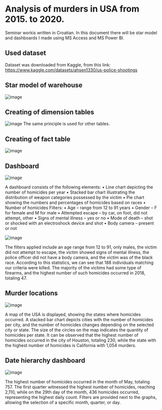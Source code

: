 # Analysis of murders in USA from 2015. to 2020.
Seminar workis written in Croatian.
In this document there will be star model and dashboards I made using MS Access and MS Power BI.

## Used dataset
Dataset was downloaded from Kaggle, from this link: https://www.kaggle.com/datasets/ahsen1330/us-police-shootings 

## Star model of warehouse
![image](https://github.com/petakantonio/DWH-and-BI/assets/126813875/47d9a6d6-beb2-4225-ac8c-e6a6382ff1f7)

## Creating of dimension tables
![image](https://github.com/petakantonio/DWH-and-BI/assets/126813875/f35ebf2e-3908-47f7-bd81-08747d6104a1)
The same principle is used for other tables.

## Creating of fact table
![image](https://github.com/petakantonio/DWH-and-BI/assets/126813875/e3b718f8-1d8c-4cda-be54-28b9e1715622)

## Dashboard
![image](https://github.com/petakantonio/DWH-and-BI/assets/126813875/330a4aa4-ac92-4b78-beb8-22e245043623)

A dashboard consists of the following elements:
• Line chart depicting the number of homicides per year
• Stacked bar chart illustrating the distribution of weapon categories possessed by the victim
• Pie chart showing the numbers and percentages of homicides based on races
• Number of homicides
Filters:
• Age – range from 12 to 91 years
• Gender – F for female and M for male
• Attempted escape – by car, on foot, did not attempt, other
• Signs of mental illness – yes or no
• Mode of death – shot or shocked with an electroshock device and shot
• Body camera – present or not

![image](https://github.com/petakantonio/DWH-and-BI/assets/126813875/6bc7233c-5e1f-43ed-9813-5f448fbfde45)

The filters applied include an age range from 12 to 91, only males, the victim did not attempt to escape, the victim showed signs of mental illness, the police officer did not have a body camera, and the victim was of the black race. According to this statistics, we can see that 188 individuals matching our criteria were killed. The majority of the victims had some type of firearms, and the highest number of such homicides occurred in 2018, totaling 47.

## Murder locations
![image](https://github.com/petakantonio/DWH-and-BI/assets/126813875/3e9361c8-5d00-4621-8bce-0e611f139dd1)

A map of the USA is displayed, showing the states where homicides occurred. A stacked bar chart depicts cities with the number of homicides per city, and the number of homicides changes depending on the selected city or state. The size of the circles on the map indicates the quantity of homicides per state. It can be observed that the highest number of homicides occurred in the city of Houston, totaling 230, while the state with the highest number of homicides is California with 1,054 murders.

## Date hierarchy dashboard
![image](https://github.com/petakantonio/DWH-and-BI/assets/126813875/7e7185de-efea-4272-ae70-1dea4bf9b774)

The highest number of homicides occurred in the month of May, totaling 757. The first quarter witnessed the highest number of homicides, reaching 2,110, while on the 29th day of the month, 436 homicides occurred, representing the highest daily count. Filters are provided next to the graphs, allowing the selection of a specific month, quarter, or day.

